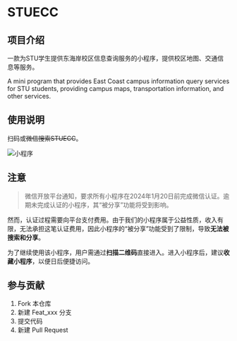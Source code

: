# STUECC

## 项目介绍

一款为STU学生提供东海岸校区信息查询服务的小程序，提供校区地图、交通信息等服务。

A mini program that provides East Coast campus information query services for STU students, providing campus maps, transportation information, and other services.

## 使用说明

扫码或~~微信搜索STUECC~~。

![小程序](https://foruda.gitee.com/images/1681377157460251686/5d2c6c4b_8148862.jpeg)

## 注意

> 微信开放平台通知，要求所有小程序在2024年1月20日前完成微信认证。逾期未完成认证的小程序，其“被分享”功能将受到影响。

然而，认证过程需要向平台支付费用。由于我们的小程序属于公益性质，收入有限，无法承担这笔认证费用，因此小程序的“被分享”功能受到了限制，导致**无法被搜索和分享**。

为了继续使用该小程序，用户需通过**扫描二维码**直接进入。进入小程序后，建议**收藏小程序**，以便日后便捷访问。

## 参与贡献

1.  Fork 本仓库
2.  新建 Feat_xxx 分支
3.  提交代码
4.  新建 Pull Request


